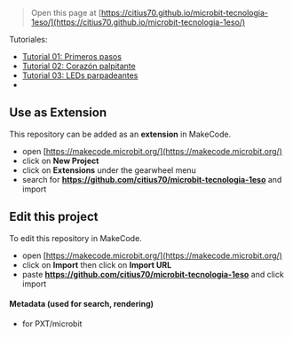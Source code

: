 
> Open this page at [https://citius70.github.io/microbit-tecnologia-1eso/](https://citius70.github.io/microbit-tecnologia-1eso/)

Tutoriales:
* [Tutorial 01: Primeros pasos](https://makecode.microbit.org/#tutorial:github:citius70/microbit-tecnologia-1eso/01_primeros_pasos)
* [Tutorial 02: Corazón palpitante](https://makecode.microbit.org/#tutorial:github:citius70/microbit-tecnologia-1eso/01_corazon_palpitante)
* [Tutorial 03: LEDs parpadeantes](https://makecode.microbit.org/#tutorial:github:citius70/microbit-tecnologia-1eso/02_leds_parpadeantes)
* [Tutorial 04: Activity 1]:(https://makecode.microbit.org/#tutorial:github:citius70/microbit-tecnologia-1eso/01_activity1)

## Use as Extension

This repository can be added as an **extension** in MakeCode.

* open [https://makecode.microbit.org/](https://makecode.microbit.org/)
* click on **New Project**
* click on **Extensions** under the gearwheel menu
* search for **https://github.com/citius70/microbit-tecnologia-1eso** and import

## Edit this project

To edit this repository in MakeCode.

* open [https://makecode.microbit.org/](https://makecode.microbit.org/)
* click on **Import** then click on **Import URL**
* paste **https://github.com/citius70/microbit-tecnologia-1eso** and click import

#### Metadata (used for search, rendering)

* for PXT/microbit
<script src="https://makecode.com/gh-pages-embed.js"></script><script>makeCodeRender("{{ site.makecode.home_url }}", "{{ site.github.owner_name }}/{{ site.github.repository_name }}");</script>
